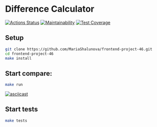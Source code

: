 # Difference Calculator
[![Actions Status](https://github.com/MariaShalunova/frontend-project-46/actions/workflows/hexlet-check.yml/badge.svg)](https://github.com/MariaShalunova/frontend-project-46/actions)
[![Maintainability](https://api.codeclimate.com/v1/badges/21799b9b91a51650a367/maintainability)](https://codeclimate.com/github/MariaShalunova/frontend-project-46/maintainability)
[![Test Coverage](https://api.codeclimate.com/v1/badges/21799b9b91a51650a367/test_coverage)](https://codeclimate.com/github/MariaShalunova/frontend-project-46/test_coverage)

## Setup
```sh
git clone https://github.com/MariaShalunova/frontend-project-46.git
cd frontend-project-46
make install
```

## Start compare:
```sh
make run
```
[![asciicast](https://asciinema.org/a/xQrMrrDJuDHNnv78gFYoU8RAJ.svg)](https://asciinema.org/a/xQrMrrDJuDHNnv78gFYoU8RAJ)

## Start tests
```sh
make tests
```
